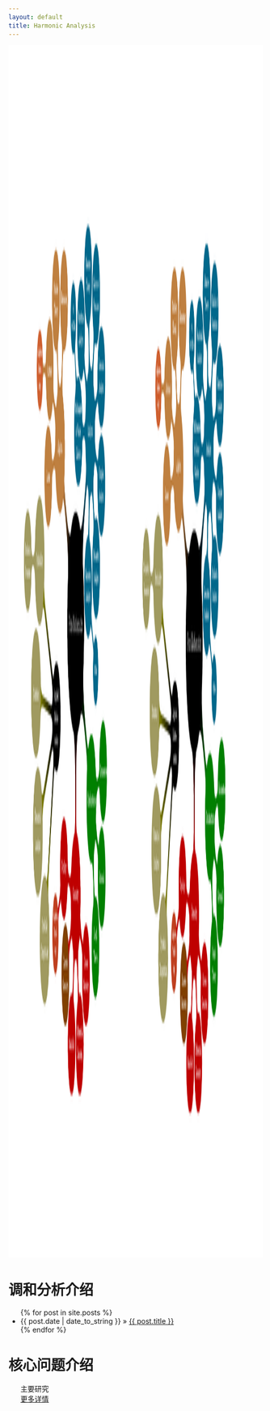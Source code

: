 ```yaml
---
layout: default
title: Harmonic Analysis
---
```


<!-- ![avatar](/harmonic-analysis.png) -->
<div>
<a href="/" target="_blank"><img src="/harmonic-analysis.png" height="2400" width="860" alt=""></a>
</div>

<div id="home">
  <h1>调和分析介绍</h1>
  <ul class="posts">
    {% for post in site.posts %}
      <li><span>{{ post.date | date_to_string }}</span> &raquo; <a href="{{ post.url }}">{{ post.title }}</a></li>
    {% endfor %}
  </ul>

  <h1>核心问题介绍</h1>
  <ul class="posts">
    主要研究
  <div><a class="extra" href="/core">更多详情</a></div>
  </ul>
  

</div>
